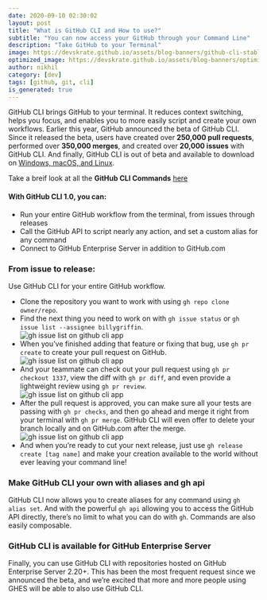 ```yaml
---
date: 2020-09-10 02:30:02
layout: post
title: "What is GitHub CLI and How to use?"
subtitle: "You can now access your GitHub through your Command Line"
description: "Take GitHub to your Terminal"
image: https://devskrate.github.io/assets/blog-banners/github-cli-stable.jpg
optimized_image: https://devskrate.github.io/assets/blog-banners/optimized/github-cli-stable.webp
author: nikhil
category: [dev]
tags: [github, git, cli]
is_generated: true
---
```


GitHub CLI brings GitHub to your terminal. It reduces context switching, helps you focus, and enables you to more easily script and create your own workflows. Earlier this year, GitHub announced the beta of GitHub CLI. Since it released the beta, users have created over **250,000 pull requests**, performed over **350,000 merges**, and created over **20,000 issues** with GitHub CLI. And finally, GitHub CLI is out of beta and available to download on [Windows, macOS, and Linux](https://cli.github.com/).

Take a breif look at all the **GitHub CLI Commands** [here](https://cli.github.com/manual/)

#### With GitHub CLI 1.0, you can:

- Run your entire GitHub workflow from the terminal, from issues through releases
- Call the GitHub API to script nearly any action, and set a custom alias for any command
- Connect to GitHub Enterprise Server in addition to GitHub.com

### From issue to release:

Use GitHub CLI for your entire GitHub workflow.

- Clone the repository you want to work with using `gh repo clone owner/repo`.
- Find the next thing you need to work on with `gh issue status` or `gh issue list --assignee billygriffin`.  
  ![gh issue list on github cli app](https://devskrate.github.io/assets/images/git/cli-1.png)
- When you’ve finished adding that feature or fixing that bug, use `gh pr create` to create your pull request on GitHub.  
  ![gh issue list on github cli app](https://devskrate.github.io/assets/images/git/cli-2.png)
- And your teammate can check out your pull request using `gh pr checkout 1337`, view the diff with `gh pr diff`, and even provide a lightweight review using `gh pr review`.  
  ![gh issue list on github cli app](https://devskrate.github.io/assets/images/git/cli-3.png)
- After the pull request is approved, you can make sure all your tests are passing with `gh pr checks`, and then go ahead and merge it right from your terminal with `gh pr merge`. GitHub CLI will even offer to delete your branch locally and on GitHub.com after the merge.  
  ![gh issue list on github cli app](https://devskrate.github.io/assets/images/git/cli-4.png)
- And when you’re ready to cut your next release, just use `gh release create [tag name]` and make your creation available to the world without ever leaving your command line!

### Make GitHub CLI your own with aliases and gh api

GitHub CLI now allows you to create aliases for any command using `gh alias set`. And with the powerful `gh api` allowing you to access the GitHub API directly, there’s no limit to what you can do with `gh`. Commands are also easily composable.

### GitHub CLI is available for GitHub Enterprise Server

Finally, you can use GitHub CLI with repositories hosted on GitHub Enterprise Server 2.20+. This has been the most frequent request since we announced the beta, and we’re excited that more and more people using GHES will be able to also use GitHub CLI.

